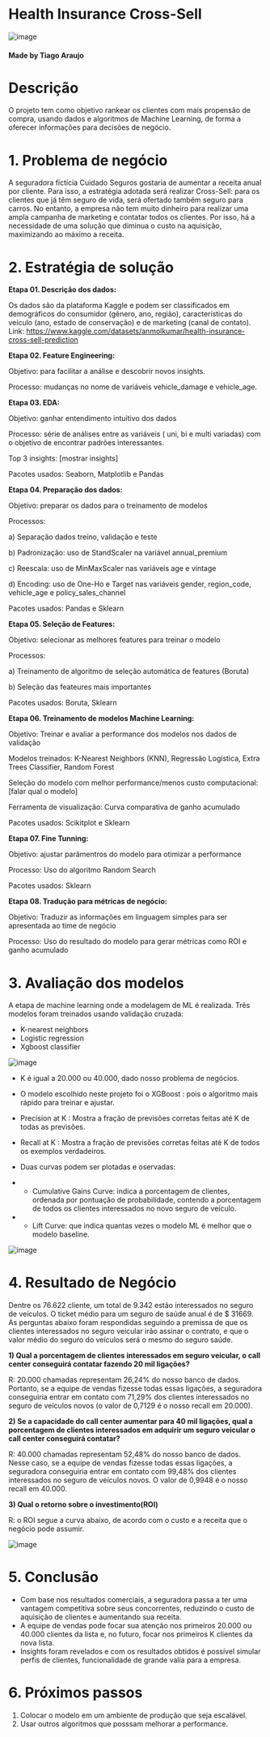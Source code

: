 # Health Insurance Cross-Sell

![image](https://user-images.githubusercontent.com/88745881/207366706-d390a2c4-23d7-4a5e-b06e-f80248e2c9be.png)


#### Made by Tiago Araujo

# Descrição

O projeto tem como objetivo rankear os clientes com mais propensão de compra, usando dados e algoritmos de Machine Learning, de forma a oferecer informações para decisões de negócio.

# 1. Problema de negócio

A seguradora fictícia Cuidado Seguros gostaria de aumentar a receita anual por cliente. Para isso, a estratégia adotada será realizar Cross-Sell: para os clientes que já têm seguro de vida, será ofertado também seguro para carros. No entanto, a empresa não tem muito dinheiro para realizar uma ampla campanha de marketing e contatar todos os clientes. Por isso, há a necessidade de uma solução que diminua o custo na aquisição, maximizando ao máximo a receita. 

# 2. Estratégia de solução

**Etapa 01. Descrição dos dados:**

Os dados são da plataforma Kaggle e podem ser classificados em demográficos do consumidor (gênero, ano, região), características do veículo (ano, estado de conservação) e de marketing (canal de contato).
Link: https://www.kaggle.com/datasets/anmolkumar/health-insurance-cross-sell-prediction


**Etapa 02. Feature Engineering:**

Objetivo: para facilitar a análise e descobrir novos insights.

Processo: mudanças no nome de variáveis vehicle_damage e vehicle_age. 

**Etapa 03. EDA:**

Objetivo: ganhar entendimento intuitivo dos dados

Processo: série de análises entre as variáveis ( uni, bi e multi variadas) com o objetivo de encontrar padrões interessantes. 

Top 3 insights: [mostrar insights]

Pacotes usados: Seaborn, Matplotlib e Pandas

**Etapa 04. Preparação dos dados:**

Objetivo: preparar os dados para o treinamento de modelos

Processos:

  a) Separação dados treino, validação e teste
  
  b) Padronização: uso de StandScaler na variável annual_premium
  
  c) Reescala: uso de MinMaxScaler nas variáveis age e vintage
  
  d) Encoding: uso de One-Ho e Target nas variáveis gender, region_code, vehicle_age e policy_sales_channel
  
Pacotes usados: Pandas e Sklearn


**Etapa 05. Seleção de Features:**

Objetivo: selecionar as melhores features para treinar o modelo

Processos:

a) Treinamento de algoritmo de seleção automática de features (Boruta)

b) Seleção das feateures mais importantes

Pacotes usados: Boruta, Sklearn

**Etapa 06. Treinamento de modelos Machine Learning:**

Objetivo: Treinar e avaliar a performance dos modelos nos dados de validação

Modelos treinados: K-Nearest Neighbors (KNN), Regressão Logística, Extra Trees Classifier, Random Forest

Seleção do modelo com melhor performance/menos custo computacional: [falar qual o modelo]

Ferramenta de visualização: Curva comparativa de ganho acumulado

Pacotes usados: Scikitplot e Sklearn 

**Etapa 07. Fine Tunning:**

Objetivo: ajustar parâmentros do modelo para otimizar a performance

Processo: Uso do algoritmo Random Search 

Pacotes usados: Sklearn

**Etapa 08. Tradução para métricas de negócio:**

Objetivo: Traduzir as informações em linguagem simples para ser apresentada ao time de negócio

Processo: Uso do resultado do modelo para gerar métricas como ROI e ganho acumulado


# 3. Avaliação dos modelos

A etapa de machine learning onde a modelagem de ML é realizada. Três modelos foram treinados usando validação cruzada:

* K-nearest neighbors
* Logistic regression
* Xgboost classifier

![image](https://user-images.githubusercontent.com/88745881/206483721-c572893d-929b-43a8-9049-5dbd947e5dc5.png)

* K é igual a 20.000 ou 40.000, dado nosso problema de negócios.

* O modelo escolhido neste projeto foi o XGBoost : pois o algoritmo mais rápido para treinar e ajustar.

* Precision at K : Mostra a fração de previsões corretas feitas até K de todas as previsões.

* Recall at K : Mostra a fração de previsões corretas feitas até K de todos os exemplos verdadeiros.

* Duas curvas podem ser plotadas e oservadas:

 * * Cumulative Gains Curve: indica a porcentagem de clientes, ordenada por pontuação de probabilidade, contendo a porcentagem de todos os clientes interessados no novo seguro de veículo.
 * * Lift Curve: que indica quantas vezes o modelo ML é melhor que o modelo baseline.

![image](https://user-images.githubusercontent.com/88745881/206483935-24e37a52-b7df-4228-88a3-5d698f74e433.png)

# 4. Resultado de Negócio

Dentre os 76.622 cliente, um total de 9.342 estão interessados no seguro de veículos. O ticket médio para um seguro de saúde anual é de $ 31669. As perguntas abaixo foram respondidas seguindo a premissa de que os clientes interessados no seguro veicular irão assinar o contrato, e que o valor médio do seguro do veículos será o mesmo do seguro saúde.

**1) Qual a porcentagem de clientes interessados em seguro veicular, o call center conseguirá contatar fazendo 20 mil ligações?**

R: 20.000 chamadas representam 26,24% do nosso banco de dados. Portanto, se a equipe de vendas fizesse todas essas ligações, a seguradora conseguiria entrar em contato com 71,29% dos clientes interessados no seguro de veículos novos (o valor de 0,7129 é o nosso recall em 20.000).

**2) Se a capacidade do call center aumentar para 40 mil ligações, qual a porcentagem de clientes interessados em adquirir um seguro veicular o call center conseguirá contatar?**

R: 40.000 chamadas representam 52,48% do nosso banco de dados. Nesse caso, se a equipe de vendas fizesse todas essas ligações, a seguradora conseguiria entrar em contato com 99,48% dos clientes interessados no seguro de veículos novos. O valor de 0,9948 é o nosso recall em 40.000.

**3) Qual o retorno sobre o investimento(ROI)**

R: o ROI segue a curva abaixo, de acordo com o custo e a receita que o negócio pode assumir.

![image](https://user-images.githubusercontent.com/88745881/206486621-2da95845-c1d0-4ee6-8e52-5dfb58d087ae.png)


# 5. Conclusão

* Com base nos resultados comerciais, a seguradora passa a ter uma vantagem competitiva sobre seus concorrentes, reduzindo o custo de aquisição de clientes e aumentando sua receita.
* A equipe de vendas pode focar sua atenção nos primeiros 20.000 ou 40.000 clientes da lista e, no futuro, focar nos primeiros K clientes da nova lista.
* Insights foram revelados e com os resultados obtidos é possível simular perfis de clientes, funcionalidade de grande valia para a empresa.


# 6. Próximos passos


1. Colocar o modelo em um ambiente de produção que seja escalável.
2. Usar outros algoritmos que posssam melhorar a performance.

